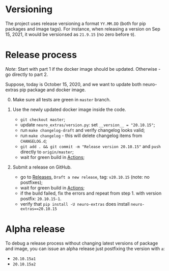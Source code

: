 # Versioning

The project uses release versioning a format `YY.MM.DD` (both for pip packages and image tags). For instance, when releasing a version on Sep 15, 2021, it would be versionsed as `21.9.15` (no zero before `9`).


# Release process

*Note*: Start with part 1 if the docker image should be updated. Otherwise - go directly to part 2.

Suppose, today is October 15, 2020, and we want to update both neuro-extras pip package and docker image.

0. Make sure all tests are green in `master` branch.

1. Use the newly updated docker image inside the code.
    - `git checkout master`;
    - update `neuro_extras/version.py`: set `__version__ = "20.10.15"`;
    - run `make changelog-draft` and verify changelog looks valid;
    - run `make changelog` - this will delete changelog items from `CHANGELOG.d`;
    - `git add . && git commit -m "Release version 20.10.15"` and `push` directly to `origin/master`;
    - wait for green build in [Actions](https://github.com/neuro-inc/neuro-extras/actions);

2. Submit a release on GitHub.
    - go to [Releases](https://github.com/neuro-inc/neuro-extras/releases/), `Draft a new release`, tag: `v20.10.15` (note: no postfixes);
    - wait for green build in [Actions](https://github.com/neuro-inc/neuro-extras/actions);
    - if the build failed, fix the errors and repeat from step 1. with version postfix: `20.10.15-1`.
    - verify that `pip install -U neuro-extras` does install `neuro-extras==20.10.15`


# Alpha release

To debug a release process without changing latest versions of package and image, you can issue an alpha release just postfixing the version with `a`:
- `20.10.15a1`
- `20.10.15a2`
